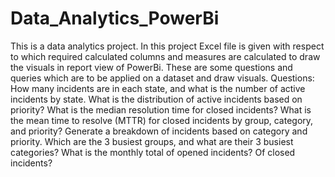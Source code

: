 # Data_Analytics_PowerBi
This is a data analytics project. In this project Excel file is given with respect to which required calculated columns and measures are calculated to draw the visuals in report view of PowerBi.
These are some questions and queries which are to be applied on a dataset and draw visuals.
Questions:
How many incidents are in each state, and what is the number of active incidents by state.
What is the distribution of active incidents based on priority?
What is the median resolution time for closed incidents?
What is the mean time to resolve (MTTR) for closed incidents by group, category, and priority?
Generate a breakdown of incidents based on category and priority.
Which are the 3 busiest groups, and what are their 3 busiest categories?
What is the monthly total of opened incidents? Of closed incidents?
